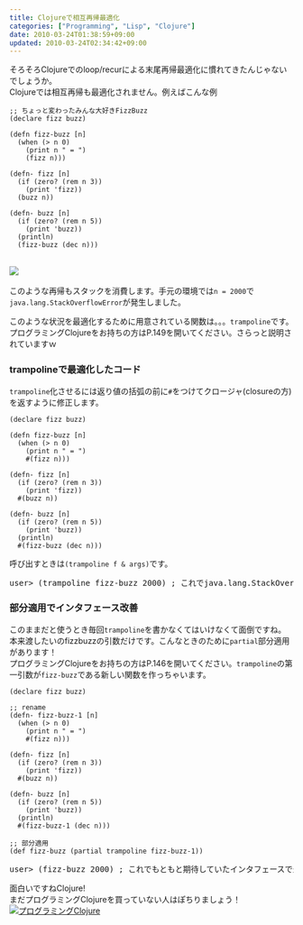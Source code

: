 ```yaml
---
title: Clojureで相互再帰最適化
categories: ["Programming", "Lisp", "Clojure"]
date: 2010-03-24T01:38:59+09:00
updated: 2010-03-24T02:34:42+09:00
---
```


そろそろClojureでのloop/recurによる末尾再帰最適化に慣れてきたんじゃないでしょうか。<br />Clojureでは相互再帰も最適化されません。例えばこんな例

    ;; ちょっと変わったみんな大好きFizzBuzz
    (declare fizz buzz)
    
    (defn fizz-buzz [n]
      (when (> n 0)
        (print n " = ")
        (fizz n)))
    
    (defn- fizz [n]
      (if (zero? (rem n 3))
        (print 'fizz))
      (buzz n))
    
    (defn- buzz [n]
      (if (zero? (rem n 5))
        (print 'buzz))    
      (println)
      (fizz-buzz (dec n)))

<p>
<br />
<img src="/upload/00013/uploaded-3478352419553.png" /><br />
<br />
このような再帰もスタックを消費します。手元の環境では<code>n = 2000</code>で<code>java.lang.StackOverflowError</code>が発生しました。
</p>
<p>
このような状況を最適化するために用意されている関数は。。。<code>trampoline</code>です。<br />
プログラミングClojureをお持ちの方はP.149を開いてください。さらっと説明されていますｗ
</p>
<h3>trampolineで最適化したコード</h3>
<code>trampoline</code>化させるには返り値の括弧の前に<code>#</code>をつけてクロージャ(closureの方)を返すように修正します。

    (declare fizz buzz)
    
    (defn fizz-buzz [n]
      (when (> n 0)
        (print n " = ")
        #(fizz n)))
    
    (defn- fizz [n]
      (if (zero? (rem n 3))
        (print 'fizz))
      #(buzz n))
    
    (defn- buzz [n]
      (if (zero? (rem n 5))
        (print 'buzz))    
      (println)
      #(fizz-buzz (dec n)))

<p>呼び出すときは<code>(trampoline f & args)</code>です。</p>
<pre class="prettyprint lang-cl">
user> (trampoline fizz-buzz 2000) ; これでjava.lang.StackOverflowErrorが発生しなくなりました!
</pre>
<h3>部分適用でインタフェース改善</h3>
<p>このままだと使うとき毎回<code>trampoline</code>を書かなくてはいけなくて面倒ですね。本来渡したいのfizzbuzzの引数だけです。こんなときのために<code>partial</code>部分適用があります！
<br />
プログラミングClojureをお持ちの方はP.146を開いてください。<code>trampoline</code>の第一引数が<code>fizz-buzz</code>である新しい関数を作っちゃいます。
</p>

    (declare fizz buzz)
    
    ;; rename
    (defn- fizz-buzz-1 [n]
      (when (> n 0)
        (print n " = ")
        #(fizz n)))
    
    (defn- fizz [n]
      (if (zero? (rem n 3))
        (print 'fizz))
      #(buzz n))
    
    (defn- buzz [n]
      (if (zero? (rem n 5))
        (print 'buzz))    
      (println)
      #(fizz-buzz-1 (dec n)))
    
    ;; 部分適用
    (def fizz-buzz (partial trampoline fizz-buzz-1))

<pre class="prettyprint lang-cl">
user> (fizz-buzz 2000) ; これでもともと期待していたインタフェースで最適化できました!
</pre>
<p>
面白いですねClojure!<br />まだプログラミングClojureを買っていない人はぽちりましょう！<br />
<a href="http://www.amazon.co.jp/exec/obidos/ASIN/4274067890/ikam-22/ref=nosim/" name="amazletlink" target="_blank"><img src="http://ecx.images-amazon.com/images/I/51rZIaR6A-L._SL160_.jpg" alt="プログラミングClojure" style="border: none;" /></a>
</p>
